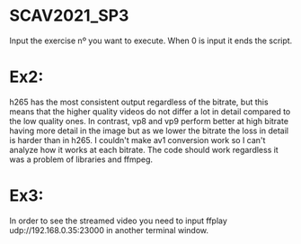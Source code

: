 # SCAV2021_SP3
Input the exercise nº you want to execute. When 0 is input it ends the script.

# Ex2:

h265 has the most consistent output regardless of the bitrate, but this means that the higher quality videos do not differ a lot in detail compared to the low quality ones. In contrast, vp8 and vp9 perform better at high bitrate having more detail in the image but as we lower the bitrate the loss in detail is harder than in h265. I couldn't make av1 conversion work so I can't analyze how it works at each bitrate. The code should work regardless it was a problem of libraries and ffmpeg.

# Ex3: 

In order to see the streamed video you need to input ffplay udp://192.168.0.35:23000 in another terminal window.
